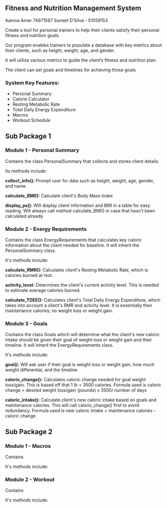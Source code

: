 ## Fitness and Nutrition Management System
Aamna Amer 74871567 Suneet D’Silva - 51059153

Create a tool for personal trainers to help their clients satisfy their personal fitness and nutrition goals.

Our program enables trainers to populate a database with key metrics about their clients, such as height, weight, age, and gender.

It will utilize various metrics to guide the client’s fitness and nutrition plan.

The client can set goals and timelines for achieving those goals


### System  Key Features: 
- Personal Summary
- Calorie Calculator
- Resting Metabolic Rate
- Total Daily Energy Expenditure
- Macros
- Workout Schedule

## Sub Package 1
### Module 1 - Personal Summary

Contains the class PersonalSummary that collects and stores client details.

Its methods include:

**collect_info():** Prompt user for data such as height, weight, age, gender, and name.

**calculate_BMI():** Calculate client's Body Mass Index

**display_ps():** Will display client information and BMI in a table for easy reading. Will always call method calculate_BMI() in case that hasn't been calculated already.


### Module 2 - Energy Requirements

Contains the class EnergyRequirements that calculates key caloric information about the client needed for baseline. It will inherit the PersonalSummary class. 

It's methods include:

**calculate_RMR():** Calculates client's Resting Metabolic Rate, which is calories burned at rest.

**activity_level:** Determines the client's current activity level. This is needed to estimate average calories burned. 

**calculate_TDEE():** Calculates client's Total Daily Energy Expenditure, which takes into account a client's RMR and activity level. It is essentially their maintenance calories; no weight loss or weight gain. 

### Module 3 - Goals

Contains the class Goals which will determine what the client's new caloric intake should be given their goal of weight loss or weight gain and their timeline. It will inherit the EnergyRequirements class. 

It's methods include:

**goal():** Will ask user if their goal is weight loss or weight gain, how much weight differential, and the timeline

**caloric_change():** Calculates caloric change needed for goal weight loss/gain. This is based off that 1 lb = 3500 calories. Formula used is caloric change = desired weight loss/gain (pounds) x 3500/ number of days

**caloric_intake():** Calculate client's new caloric intake based on goals and maintenance calories. This will call caloric_change() first to avoid redundancy. Formula used is new caloric intake = maintenance calories - caloric change

## Sub Package 2
### Module 1 - Macros

Contains

It's methods include:

### Module 2 - Workout

Contains

It's methods include:




